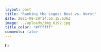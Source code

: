 ```yaml
---
layout: post
title: "Ranking the Logos: Best vs. Worst"
date: 2021-09-20T14:55:15.536Z
image: ../uploads/img_6192.jpg
title_color: "#ffffff"
comments: false
---
```

hi